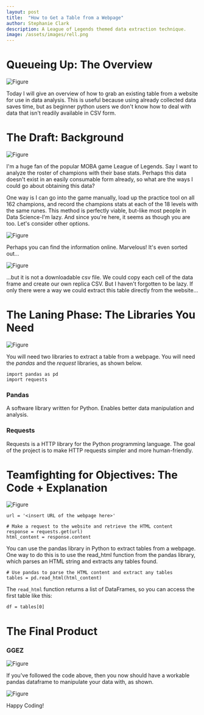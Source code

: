 ```yaml
---
layout: post
title:  "How to Get a Table from a Webpage"
author: Stephanie Clark
description: A League of Legends themed data extraction technique.
image: /assets/images/rell.png
---
```


# Queueing Up: The Overview

![Figure](https://technology.riotgames.com/sites/default/files/lcu_ui_ready_check.gif)

Today I will give an overview of how to grab an existing table from a website for use in data analysis. This is useful because using already collected data saves time, but as beginner python users we don't know how to deal with data that isn't readily available in CSV form.




# The Draft: Background

![Figure](https://assets.change.org/photos/5/pd/rq/TyPDRqCIMrGqZAB-800x450-noPad.jpg?1589776095)

I'm a huge fan of the popular MOBA game League of Legends. Say I want to analyze the roster of champions with their base stats. Perhaps this data doesn't exist in an easily consumable form already, so what are the ways I could go about obtaining this data?

One way is I can go into the game manually, load up the practice tool on all 162 champions, and record the champions stats at each of the 18 levels with the same runes. This method is perfectly viable, but-like most people in Data Science-I'm lazy. And since you're here, it seems as though you are too. Let's consider other options.

![Figure](https://i.stack.imgur.com/J66uz.png)

Perhaps you can find the information online. Marvelous! It's even sorted out...

![Figure](https://i.imgur.com/ngq1E56.png)

...but it is not a downloadable csv file. We could copy each cell of the data frame and create our own replica CSV. But I haven't forgotten to be lazy. If only there were a way we could extract this table directly from the website...




# The Laning Phase: The Libraries You Need

![Figure](https://miro.medium.com/max/1200/1*gON3peBAScOzoTRjZndloQ.jpeg)

You will need two libraries to extract a table from a webpage. You will need the *pandas* and the *request* libraries, as shown below.

```
import pandas as pd
import requests
```

### Pandas
A software library written for Python. Enables better data manipulation and analysis.

### Requests
Requests is a HTTP library for the Python programming language. The goal of the project is to make HTTP requests simpler and more human-friendly.





# Teamfighting for Objectives: The Code + Explanation

![Figure](https://i.ytimg.com/vi/cL8PnLrwk-g/maxresdefault.jpg)

```
url = '<insert URL of the webpage here>'

# Make a request to the website and retrieve the HTML content
response = requests.get(url)
html_content = response.content
```

You can use the pandas library in Python to extract tables from a webpage. One way to do this is to use the read_html function from the pandas library, which parses an HTML string and extracts any tables found.

```
# Use pandas to parse the HTML content and extract any tables
tables = pd.read_html(html_content)
```

The `read_html` function returns a list of DataFrames, so you can access the first table like this:

```
df = tables[0]
```


# The Final Product
### GGEZ

![Figure](https://giphy.com/gifs/google-wr-wild-rift-wildrift-tM76xlB5idOYRwB0wR)

If you've followed the code above, then you now should have a workable pandas dataframe to manipulate your data with, as shown.

![Figure](https://i.imgur.com/pwcp1ZP.png)

Happy Coding!